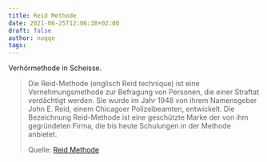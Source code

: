 ```yaml
---
title: Reid Methode
date: 2021-06-25T12:06:38+02:00
draft: false
author: noqqe
tags:
---
```


Verhörmethode in Scheisse.

> Die Reid-Methode (englisch Reid technique) ist eine Vernehmungsmethode zur
> Befragung von Personen, die einer Straftat verdächtigt werden. Sie wurde im
> Jahr 1948 von ihrem Namensgeber John E. Reid, einem Chicagoer Polizeibeamten,
> entwickelt. Die Bezeichnung Reid-Methode ist eine geschützte Marke der von ihm
> gegründeten Firma, die bis heute Schulungen in der Methode anbietet.
>
> Quelle: [Reid Methode](https://de.wikipedia.org/wiki/Reid-Methode)
